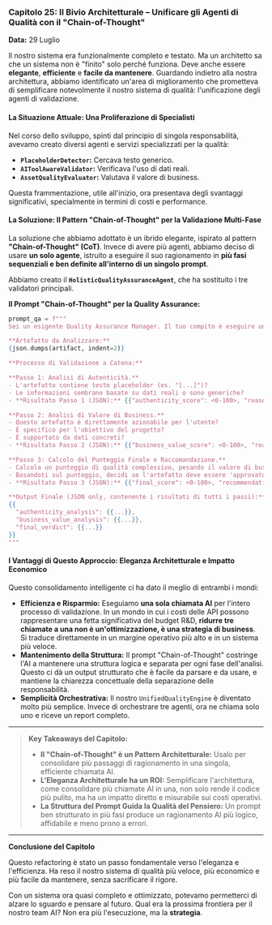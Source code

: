 ### **Capitolo 25: Il Bivio Architetturale – Unificare gli Agenti di Qualità con il "Chain-of-Thought"**

**Data:** 29 Luglio

Il nostro sistema era funzionalmente completo e testato. Ma un architetto sa che un sistema non è "finito" solo perché funziona. Deve anche essere **elegante**, **efficiente** e **facile da mantenere**. Guardando indietro alla nostra architettura, abbiamo identificato un'area di miglioramento che prometteva di semplificare notevolmente il nostro sistema di qualità: l'unificazione degli agenti di validazione.

#### **La Situazione Attuale: Una Proliferazione di Specialisti**

Nel corso dello sviluppo, spinti dal principio di singola responsabilità, avevamo creato diversi agenti e servizi specializzati per la qualità:

*   **`PlaceholderDetector`:** Cercava testo generico.
*   **`AIToolAwareValidator`:** Verificava l'uso di dati reali.
*   **`AssetQualityEvaluator`:** Valutava il valore di business.

Questa frammentazione, utile all'inizio, ora presentava degli svantaggi significativi, specialmente in termini di costi e performance.

#### **La Soluzione: Il Pattern "Chain-of-Thought" per la Validazione Multi-Fase**

La soluzione che abbiamo adottato è un ibrido elegante, ispirato al pattern **"Chain-of-Thought" (CoT)**. Invece di avere più agenti, abbiamo deciso di usare **un solo agente**, istruito a eseguire il suo ragionamento in **più fasi sequenziali e ben definite all'interno di un singolo prompt**.

Abbiamo creato il **`HolisticQualityAssuranceAgent`**, che ha sostituito i tre validatori principali.

**Il Prompt "Chain-of-Thought" per la Quality Assurance:**

```python
prompt_qa = f"""
Sei un esigente Quality Assurance Manager. Il tuo compito è eseguire un'analisi di qualità multi-fase su un artefatto. Esegui i seguenti passi in ordine e documenta il risultato di ogni passo.

**Artefatto da Analizzare:**
{json.dumps(artifact, indent=2)}

**Processo di Validazione a Catena:**

**Passo 1: Analisi di Autenticità.**
- L'artefatto contiene testo placeholder (es. "[...]")?
- Le informazioni sembrano basate su dati reali o sono generiche?
- **Risultato Passo 1 (JSON):** {{"authenticity_score": <0-100>, "reasoning": "..."}}

**Passo 2: Analisi di Valore di Business.**
- Questo artefatto è direttamente azionabile per l'utente?
- È specifico per l'obiettivo del progetto?
- È supportato da dati concreti?
- **Risultato Passo 2 (JSON):** {{"business_value_score": <0-100>, "reasoning": "..."}}

**Passo 3: Calcolo del Punteggio Finale e Raccomandazione.**
- Calcola un punteggio di qualità complessivo, pesando il valore di business il doppio dell'autenticità.
- Basandoti sul punteggio, decidi se l'artefatto deve essere 'approvato' o 'rifiutato'.
- **Risultato Passo 3 (JSON):** {{"final_score": <0-100>, "recommendation": "approved" | "rejected", "final_reasoning": "..."}}

**Output Finale (JSON only, contenente i risultati di tutti i passi):**
{{
  "authenticity_analysis": {{...}},
  "business_value_analysis": {{...}},
  "final_verdict": {{...}}
}}
"""
```

#### **I Vantaggi di Questo Approccio: Eleganza Architetturale e Impatto Economico**

Questo consolidamento intelligente ci ha dato il meglio di entrambi i mondi:

*   **Efficienza e Risparmio:** Eseguiamo **una sola chiamata AI** per l'intero processo di validazione. In un mondo in cui i costi delle API possono rappresentare una fetta significativa del budget R&D, **ridurre tre chiamate a una non è un'ottimizzazione, è una strategia di business**. Si traduce direttamente in un margine operativo più alto e in un sistema più veloce.
*   **Mantenimento della Struttura:** Il prompt "Chain-of-Thought" costringe l'AI a mantenere una struttura logica e separata per ogni fase dell'analisi. Questo ci dà un output strutturato che è facile da parsare e da usare, e mantiene la chiarezza concettuale della separazione delle responsabilità.
*   **Semplicità Orchestrativa:** Il nostro `UnifiedQualityEngine` è diventato molto più semplice. Invece di orchestrare tre agenti, ora ne chiama solo uno e riceve un report completo.

---
> **Key Takeaways del Capitolo:**
>
> *   **Il "Chain-of-Thought" è un Pattern Architetturale:** Usalo per consolidare più passaggi di ragionamento in una singola, efficiente chiamata AI.
> *   **L'Eleganza Architetturale ha un ROI:** Semplificare l'architettura, come consolidare più chiamate AI in una, non solo rende il codice più pulito, ma ha un impatto diretto e misurabile sui costi operativi.
> *   **La Struttura del Prompt Guida la Qualità del Pensiero:** Un prompt ben strutturato in più fasi produce un ragionamento AI più logico, affidabile e meno prono a errori.
---

**Conclusione del Capitolo**

Questo refactoring è stato un passo fondamentale verso l'eleganza e l'efficienza. Ha reso il nostro sistema di qualità più veloce, più economico e più facile da mantenere, senza sacrificare il rigore.

Con un sistema ora quasi completo e ottimizzato, potevamo permetterci di alzare lo sguardo e pensare al futuro. Qual era la prossima frontiera per il nostro team AI? Non era più l'esecuzione, ma la **strategia**.
